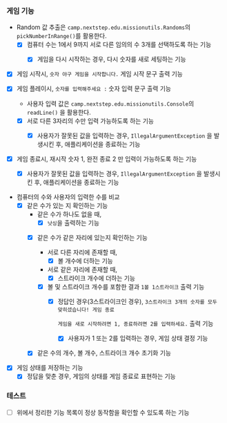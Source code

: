### 게임 기능

- Random 값 추출은 `camp.nextstep.edu.missionutils.Randoms`의 `pickNumberInRange()`를 활용한다.
    - [X] 컴퓨터 수는 1에서 9까지 서로 다른 임의의 수 3개를 선택하도록 하는 기능
        - [X] 게임을 다시 시작하는 경우, 다시 숫자를 새로 세팅하는 기능


- [X] 게임 시작시, `숫자 야구 게임을 시작합니다.` 게임 시작 문구 출력 기능


- [X] 게임 플레이시, `숫자를 입력해주세요 :` 숫자 입력 문구 출력 기능
    - 사용자 입력 값은 `camp.nextstep.edu.missionutils.Console`의 `readLine()` 을 활용한다.
    - [X] 서로 다른 3자리의 수만 입력 가능하도록 하는 기능
        - [X] 사용자가 잘못된 값을 입력하는 경우, `IllegalArgumentException` 을 발생시킨 후, 애플리케이션을 종료하는 기능


- [X] 게임 종료시, 재시작 숫자 1, 완전 종료 2 만 입력이 가능하도록 하는 기능
    - [X] 사용자가 잘못된 값을 입력하는 경우, `IllegalArgumentException` 을 발생시킨 후, 애플리케이션을 종료하는 기능


- 컴퓨터의 수와 사용자의 입력한 수를 비교
    - [X] 같은 수가 있는 지 확인하는 기능
        - 같은 수가 하나도 없을 때,
            - [X] `낫싱`을 출력하는 기능
        - [X] 같은 수가 같은 자리에 있는지 확인하는 기능
            - 서로 다른 자리에 존재할 때,
                - [X] 볼 개수에 더하는 기능
            - 서로 같은 자리에 존재할 때,
                - [X] 스트라이크 개수에 더하는 기능
            - [X] 볼 및 스트라이크 개수를 포함한 결과 `1볼 1스트라이크` 출력 기능
                - [X] 정답인 경우(3스트라이크인 경우), `3스트라이크
                  3개의 숫자를 모두 맞히셨습니다! 게임 종료`

                  `게임을 새로 시작하려면 1, 종료하려면 2를 입력하세요.` 출력 기능
                  - [X] 사용자가 1 또는 2를 입력하는 경우, 게임 상태 결정 기능
        - [X] 같은 수의 개수, 볼 개수, 스트라이크 개수 초기화 기능


- [X] 게임 상태를 저장하는 기능
  - [X] 정답을 맞춘 경우, 게임의 상태를 게임 종료로 표현하는 기능

### 테스트

- [ ] 위에서 정리한 기능 목록이 정상 동작함을 확인할 수 있도록 하는 기능